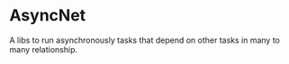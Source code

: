 # AsyncNet
A libs to run asynchronously tasks that depend on other tasks in many to many relationship.
